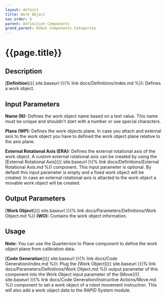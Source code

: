 ```yaml
---
layout: default
title: Work Object
nav_order: 8
parent: Definition Components
grand_parent: Robot Components Categories
---
```


# **{{page.title}}**

## **Description**

[**Definition**]({{ site.baseurl }}{% link docs/Definitions/index.md %})**:** 
Defines a work object. 

## **Input Parameters**

**Name (N):** Defines the work object name based on a text value. This name must be unique and shouldn't start with a number or use special characters.

**Plane (WP):** Defines the work objects plane. In case you attach and external axis to the work object you have to defined the work object plane relative to the axis plane. 

**External Rotational Axis (ERA):** Defines the external rotational axis of the work object. A custom external rotational axis can be created by using the
[External Rotational Axis]({{ site.baseurl }}{% link docs/Definitions/External Rotational Axis.md %}) component. This input parameter is optional. By default this input parameter is empty and a fixed work object will be created. In case an external rotational axis is attacted to the work object a movable work object will be created. 

## **Output Parameters**

[**Work Object**]({{ site.baseurl }}{% link docs/Parameters/Definitions/Work Object.md %}) **(WO):** Contains the work object information.

## **Usage**

**Note:** You can use the Quarternion to Plane component to define the work object plane from calibration data. 

[**Code Generation**]({{ site.baseurl }}{% link docs/Code Generation/index.md %})**:** Plug the [Work Object]({{ site.baseurl }}{% link docs/Parameters/Definitions/Work Object.md %}) output parameter of this component into the Work Object input parameter of the [Move]({{ site.baseurl }}{% link docs/Code Generation/Instructive Actions/Move.md %}) component to set a work object of a robot movement instruction. This will also add a work object data to the RAPID System module.
